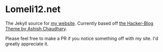 # Lomeli12.net

The Jekyll source for [my website](https://lomeli12.net). Currently based off [the Hacker-Blog Theme by Ashish Chaudhary](https://github.com/tocttou/hacker-blog/).

Please feel free to make a PR if you notice something off with my site. I'd greatly appreciate it.
